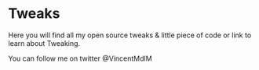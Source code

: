 Tweaks
======

Here you will find all my open source tweaks & little piece of code or link to learn about Tweaking.

You can follow me on twitter @VincentMdlM
